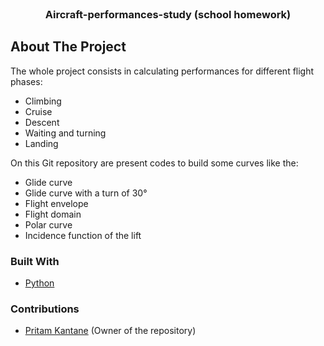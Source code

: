 <div id="top"></div>

<!-- PROJECT LOGO -->
<br />
<div align="center">
  <h3 align="center">Aircraft-performances-study (school homework)</h3>
</div>

<!-- ABOUT THE PROJECT -->
## About The Project

The whole project consists in calculating performances for different flight phases:
- Climbing
- Cruise
- Descent
- Waiting and turning
- Landing

On this Git repository are present codes to build some curves like the:
- Glide curve
- Glide curve with a turn of 30°
- Flight envelope
- Flight domain
- Polar curve
- Incidence function of the lift

### Built With

* [Python](https://www.python.org)

### Contributions

* [Pritam Kantane](https://github.com/PyyLog) (Owner of the repository) 

